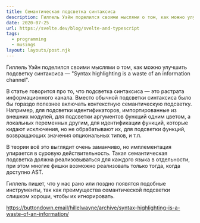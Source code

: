 ```yaml
---
title: Семантическая подсветка синтаксиса
description: Гиллель Уэйн поделился своими мыслями о том, как можно улучшить подсветку синтаксиса
date: 2020-07-25
url: https://svelte.dev/blog/svelte-and-typescript
tags:
  - programming
  - musings
layout: layouts/post.njk
---
```

Гиллель Уэйн поделился своими мыслями о том, как можно улучшить подсветку синтаксиса — "Syntax highlighting is a waste of an information channel".

В статье говорится про то, что подсветка синтаксиса — это растрата информационного канала. Вместо обычной подсветки синтаксиса было бы гораздо полезнее включать контекстную семантическую подсветку. Например, для подсветки идентификаторов, импортированные из внешних модулей, для подсветки аргументов функций одним цветом, а локальных переменных другим, для идентификации функций, которые кидают исключения, но не обрабатывают их, для подсветки функций, возвращающих значения опциональных типов, и т.п.

В теории всё это выглядит очень заманчиво, но имплементация упирается в суровую действительность. Такая семантичеcкая подсветка должна реализовываться для каждого языка в отдельности, при этом многие фишки возможно реализовать только тогда, когда доступно AST.

Гиллель пишет, что у нас рано или поздно появятся подобные инструменты, так как преимущества семантической подсветки слишком хороши, чтобы их игнорировать.

https://buttondown.email/hillelwayne/archive/syntax-highlighting-is-a-waste-of-an-information/
